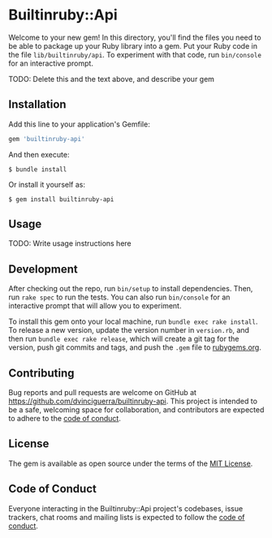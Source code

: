 # Builtinruby::Api

Welcome to your new gem! In this directory, you'll find the files you need to be able to package up your Ruby library into a gem. Put your Ruby code in the file `lib/builtinruby/api`. To experiment with that code, run `bin/console` for an interactive prompt.

TODO: Delete this and the text above, and describe your gem

## Installation

Add this line to your application's Gemfile:

```ruby
gem 'builtinruby-api'
```

And then execute:

    $ bundle install

Or install it yourself as:

    $ gem install builtinruby-api

## Usage

TODO: Write usage instructions here

## Development

After checking out the repo, run `bin/setup` to install dependencies. Then, run `rake spec` to run the tests. You can also run `bin/console` for an interactive prompt that will allow you to experiment.

To install this gem onto your local machine, run `bundle exec rake install`. To release a new version, update the version number in `version.rb`, and then run `bundle exec rake release`, which will create a git tag for the version, push git commits and tags, and push the `.gem` file to [rubygems.org](https://rubygems.org).

## Contributing

Bug reports and pull requests are welcome on GitHub at https://github.com/dvinciguerra/builtinruby-api. This project is intended to be a safe, welcoming space for collaboration, and contributors are expected to adhere to the [code of conduct](https://github.com/dvinciguerra/builtinruby-api/blob/master/CODE_OF_CONDUCT.md).


## License

The gem is available as open source under the terms of the [MIT License](https://opensource.org/licenses/MIT).

## Code of Conduct

Everyone interacting in the Builtinruby::Api project's codebases, issue trackers, chat rooms and mailing lists is expected to follow the [code of conduct](https://github.com/dvinciguerra/builtinruby-api/blob/master/CODE_OF_CONDUCT.md).

